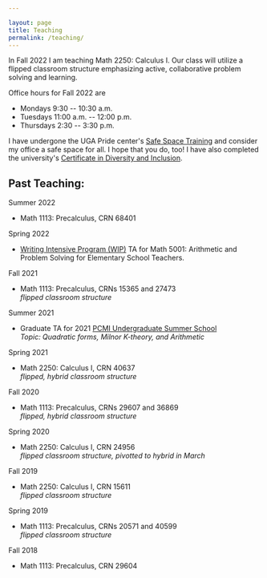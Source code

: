 ```yaml
---

layout: page
title: Teaching
permalink: /teaching/
---
```


In Fall 2022 I am teaching Math 2250: Calculus I. Our class will utilize a flipped classroom structure emphasizing active, collaborative problem solving and learning.  


Office hours for Fall 2022 are

* Mondays 9:30 -- 10:30 a.m.  
* Tuesdays 11:00 a.m. -- 12:00 p.m.  
* Thursdays 2:30 -- 3:30 p.m.  


I have undergone the UGA Pride center's [Safe Space Training](https://lgbtcenter.uga.edu/content_page/safe-space) and consider my office a safe space for all. I hope that you do, too! I have also completed the university's [Certificate in Diversity and Inclusion](http://diversity.uga.edu/index.php/programs/article/cdi).      


## Past Teaching:

Summer 2022

* Math 1113: Precalculus, CRN 68401  

Spring 2022

* [Writing Intensive Program (WIP)](https://write.uga.edu/programs/wip/) TA for Math 5001: Arithmetic and Problem Solving for Elementary School Teachers.  

Fall 2021 

* Math 1113: Precalculus, CRNs 15365 and 27473  
	*flipped classroom structure*  

Summer 2021

* Graduate TA for 2021 [PCMI Undergraduate Summer School](https://www.ias.edu/pcmi)    
	*Topic: Quadratic forms, Milnor K-theory, and Arithmetic*  

Spring 2021

* Math 2250: Calculus I, CRN 40637  
	*flipped, hybrid classroom structure*  

Fall 2020

* Math 1113: Precalculus, CRNs 29607 and 36869  
	*flipped, hybrid classroom structure*

Spring 2020 

* Math 2250: Calculus I, CRN 24956  
	*flipped classroom structure, pivotted to hybrid in March*  

Fall 2019

* Math 2250: Calculus I, CRN 15611  
	*flipped classroom structure*  

Spring 2019  

* Math 1113: Precalculus, CRNs 20571 and 40599  
	*flipped classroom structure*

Fall 2018 

* Math 1113: Precalculus, CRN 29604
